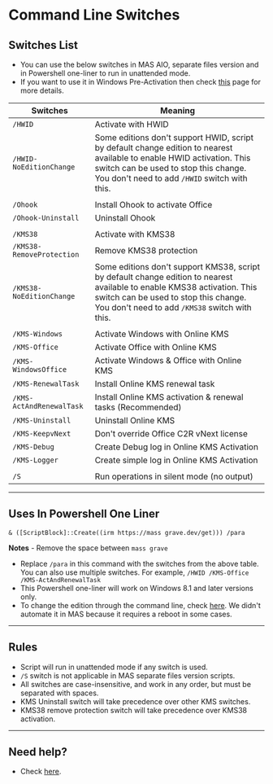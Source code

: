# Command Line Switches

## Switches List

-   You can use the below switches in MAS AIO, separate files version and in Powershell one-liner to run in unattended mode.
-   If you want to use it in Windows Pre-Activation then check [this](oem-folder.md) page for more details.

| Switches                  | Meaning                                                                                                                                                                                                            |
|------------------------|-----------------------------------------------|
| `/HWID`                   | Activate with HWID                                                                                                                                                                                                 |
| `/HWID-NoEditionChange`   | Some editions don't support HWID, script by default change edition to nearest available to enable HWID activation. This switch can be used to stop this change. You don't need to add `/HWID` switch with this.    |
|                           |                                                                                                                                                                                                                    |
| `/Ohook`                  | Install Ohook to activate Office                                                                                                                                                                                   |
| `/Ohook-Uninstall`        | Uninstall Ohook                                                                                                                                                                                                    |
|                           |                                                                                                                                                                                                                    |
| `/KMS38`                  | Activate with KMS38                                                                                                                                                                                                |
| `/KMS38-RemoveProtection` | Remove KMS38 protection                                                                                                                                                                                            |
| `/KMS38-NoEditionChange`  | Some editions don't support KMS38, script by default change edition to nearest available to enable KMS38 activation. This switch can be used to stop this change. You don't need to add `/KMS38` switch with this. |
|                           |                                                                                                                                                                                                                    |
| `/KMS-Windows`            | Activate Windows with Online KMS                                                                                                                                                                                   |
| `/KMS-Office`             | Activate Office with Online KMS                                                                                                                                                                                    |
| `/KMS-WindowsOffice`      | Activate Windows & Office with Online KMS                                                                                                                                                                          |
| `/KMS-RenewalTask`        | Install Online KMS renewal task                                                                                                                                                                                    |
| `/KMS-ActAndRenewalTask`  | Install Online KMS activation & renewal tasks (Recommended)                                                                                                                                                        |
| `/KMS-Uninstall`          | Uninstall Online KMS                                                                                                                                                                                               |
| `/KMS-KeepvNext`          | Don't override Office C2R vNext license                                                                                                                                                                            |
| `/KMS-Debug`              | Create Debug log in Online KMS Activation                                                                                                                                                                          |
| `/KMS-Logger`             | Create simple log in Online KMS Activation                                                                                                                                                                         |
|                           |                                                                                                                                                                                                                    |
| `/S`                      | Run operations in silent mode (no output)                                                                                                                                                                          |

------------------------------------------------------------------------

## Uses In Powershell One Liner

`& ([ScriptBlock]::Create((irm https://mass grave.dev/get))) /para`

**Notes** - Remove the space between `mass grave`

-   Replace `/para` in this command with the switches from the above table. You can also use multiple switches. For example, `/HWID /KMS-Office /KMS-ActAndRenewalTask`
-   This Powershell one-liner will work on Windows 8.1 and later versions only.
-   To change the edition through the command line, check [here](change_edition.md#manual-edition-change). We didn't automate it in MAS because it requires a reboot in some cases.

------------------------------------------------------------------------

## Rules

-   Script will run in unattended mode if any switch is used.
-   `/S` switch is not applicable in MAS separate files version scripts.
-   All switches are case-insensitive, and work in any order, but must be separated with spaces.
-   KMS Uninstall switch will take precedence over other KMS switches.
-   KMS38 remove protection switch will take precedence over KMS38 activation.

------------------------------------------------------------------------

## Need help?

-   Check [here](troubleshoot.md).
